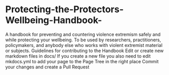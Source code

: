 # Protecting-the-Protectors-Wellbeing-Handbook-
A handbook for preventing and countering violence extremism safely and while protecting your wellbeing. To be used by researchers, practitioners, policymakers, and anybody else who works with violent extremist material or subjects. 
Guidelines for contributing to the Handbook
Edit or create new markdown files in docs/
If you create a new file you also need to edit mkdocs.yml to add your page to the Page Tree in the right place
Commit your changes and create a Pull Request
